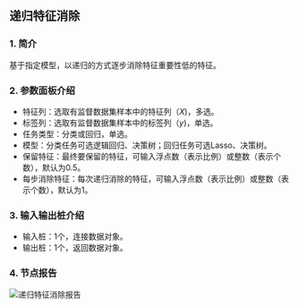 ## 递归特征消除

### 1. 简介

基于指定模型，以递归的方式逐步消除特征重要性低的特征。

### 2. 参数面板介绍

+ 特征列：选取有监督数据集样本中的特征列（$X$)，多选。
+ 标签列：选取有监督数据集样本中的标签列（$y$)，单选。
+ 任务类型：分类或回归，单选。
+ 模型：分类任务可选逻辑回归、决策树；回归任务可选Lasso、决策树。
+ 保留特征：最终要保留的特征，可输入浮点数（表示比例）或整数（表示个数），默认为0.5。
+ 每步消除特征：每次递归消除的特征，可输入浮点数（表示比例）或整数（表示个数），默认为1。

### 3. 输入输出桩介绍

+ 输入桩：1个，连接数据对象。
+ 输出桩：1个，返回数据对象。

### 4. 节点报告

![递归特征消除报告](D:\文档\2020-2021-2\文本分析组件\pics\RFEReport.png)
